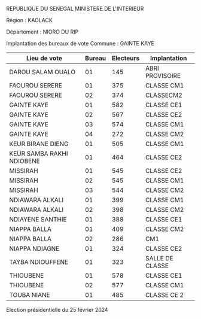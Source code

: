 REPUBLIQUE DU SENEGAL MINISTERE DE L'INTERIEUR

Région : KAOLACK

Département : NIORO DU RIP

Implantation des bureaux de vote Commune : GAINTE KAYE

| Lieu de vote | Bureau | Electeurs | Implantation |
| - | - | - | - |
| DAROU SALAM OUALO | 01 | 145 | ABRI PROVISOIRE |
| FAOUROU SERERE | 01 | 375 | CLASSE CM1 |
| FAOUROU SERERE | 02 | 374 | CLASSECM2 |
| GAINTE KAYE | 01 | 582 | CLASSE CE1 |
| GAINTE KAYE | 02 | 567 | CLASSE CE2 |
| GAINTE KAYE | 03 | 574 | CLASSE CM1 |
| GAINTE KAYE | 04 | 272 | CLASSE CM2 |
| KEUR BIRANE DIENG | 01 | 505 | CLASSE CM1 |
| KEUR SAMBA RAKHI NDIOBENE | 01 | 464 | CLASSE CE2 |
| MISSIRAH | 01 | 545 | CLASSE CE2 |
| MISSIRAH | 02 | 545 | CLASSE CM1 |
| MISSIRAH | 03 | 544 | CLASSE CM2 |
| NDIAWARA ALKALI | 01 | 399 | CLASSE CM1 |
| NDIAWARA ALKALI | 02 | 398 | CLASSE CM2 |
| NDIAYENE SANTHIE | 01 | 388 | CLASSE CE1 |
| NIAPPA BALLA | 01 | 409 | CLASSE CM2 |
| NIAPPA BALLA | 02 | 286 | CM1 |
| NIAPPA NDIAGNE | 01 | 324 | CLASSE CE2 |
| TAYBA NDIOUFFENE | 01 | 323 | SALLE DE CLASSE |
| THIOUBENE | 01 | 578 | CLASSE CE1 |
| THIOUBENE | 02 | 577 | CLASSE CM1 |
| TOUBA NIANE | 01 | 485 | CLASSE CE 2 |

<!-- PageNumber="4/19" -->

Election présidentielle du 25 février 2024
